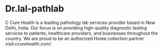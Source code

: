 # Dr.lal-pathlab
C Cure Health is a leading pathology lab services provider based in New Delhi, India. Our focus is on providing high-quality diagnostic testing services to patients, healthcare providers, and businesses throughout the country. We are proud to be an authorized Home collection partner visit:ccurehealth.com/
